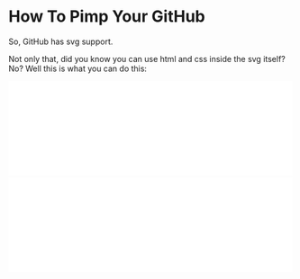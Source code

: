 # How To Pimp Your GitHub

So, GitHub has svg support.</br> 

Not only that, did you know you can use html and css inside the svg itself? No? Well this is what you can do this:

<img src="https://raw.githubusercontent.com/BlackPhlox/How-To-Pimp-Your-GitHub/master/01.svg?token=AF7VVOF76TABNTZHU3WCT2LA45UK4">

<img src="https://raw.githubusercontent.com/BlackPhlox/How-To-Pimp-Your-GitHub/master/02.svg?token=AF7VVOBXWOYPIXIKRK7CSGTA45UX2">
